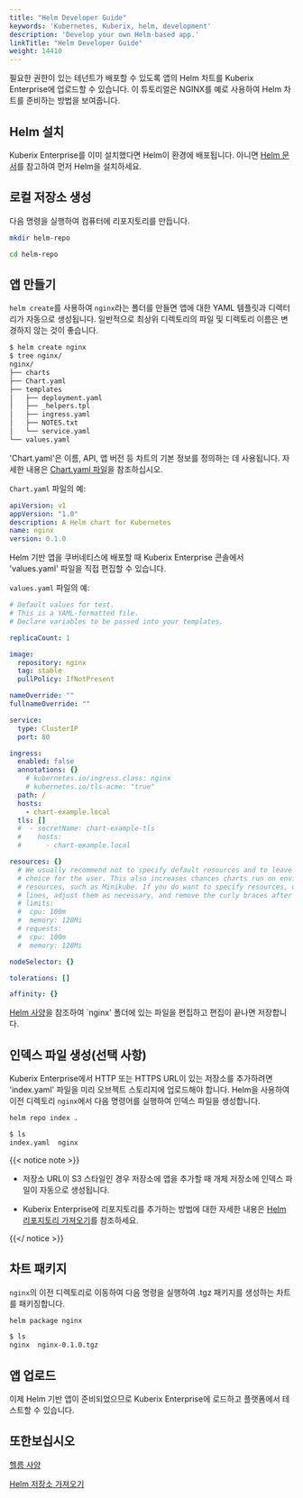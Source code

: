 ```yaml
---
title: "Helm Developer Guide"
keywords: 'Kubernetes, Kuberix, helm, development'
description: 'Develop your own Helm-based app.'
linkTitle: "Helm Developer Guide"
weight: 14410
---
```


필요한 권한이 있는 테넌트가 배포할 수 있도록 앱의 Helm 차트를 Kuberix Enterprise에 업로드할 수 있습니다. 이 튜토리얼은 NGINX를 예로 사용하여 Helm 차트를 준비하는 방법을 보여줍니다.

## Helm 설치

Kuberix Enterprise를 이미 설치했다면 Helm이 환경에 배포됩니다. 아니면 [Helm 문서](https://helm.sh/docs/intro/install/)를 참고하여 먼저 Helm을 설치하세요.

## 로컬 저장소 생성

다음 명령을 실행하여 컴퓨터에 리포지토리를 만듭니다.

```bash
mkdir helm-repo
```

```bash
cd helm-repo
```

## 앱 만들기

`helm create`를 사용하여 `nginx`라는 폴더를 만들면 앱에 대한 YAML 템플릿과 디렉터리가 자동으로 생성됩니다. 일반적으로 최상위 디렉토리의 파일 및 디렉토리 이름은 변경하지 않는 것이 좋습니다.

```bash
$ helm create nginx
$ tree nginx/
nginx/
├── charts
├── Chart.yaml
├── templates
│   ├── deployment.yaml
│   ├── _helpers.tpl
│   ├── ingress.yaml
│   ├── NOTES.txt
│   └── service.yaml
└── values.yaml
```

'Chart.yaml'은 이름, API, 앱 버전 등 차트의 기본 정보를 정의하는 데 사용됩니다. 자세한 내용은 [Chart.yaml 파일](../helm-specification/#chartyaml-file)을 참조하십시오.

`Chart.yaml` 파일의 예:

```yaml
apiVersion: v1
appVersion: "1.0"
description: A Helm chart for Kubernetes
name: nginx
version: 0.1.0
```

Helm 기반 앱을 쿠버네티스에 배포할 때 Kuberix Enterprise 콘솔에서 'values.yaml' 파일을 직접 편집할 수 있습니다.

`values.yaml` 파일의 예:

```yaml
# Default values for test.
# This is a YAML-formatted file.
# Declare variables to be passed into your templates.

replicaCount: 1

image:
  repository: nginx
  tag: stable
  pullPolicy: IfNotPresent

nameOverride: ""
fullnameOverride: ""

service:
  type: ClusterIP
  port: 80

ingress:
  enabled: false
  annotations: {}
    # kubernetes.io/ingress.class: nginx
    # kubernetes.io/tls-acme: "true"
  path: /
  hosts:
    - chart-example.local
  tls: []
  #  - secretName: chart-example-tls
  #    hosts:
  #      - chart-example.local

resources: {}
  # We usually recommend not to specify default resources and to leave this as a conscious
  # choice for the user. This also increases chances charts run on environments with little
  # resources, such as Minikube. If you do want to specify resources, uncomment the following
  # lines, adjust them as necessary, and remove the curly braces after 'resources:'.
  # limits:
  #  cpu: 100m
  #  memory: 128Mi
  # requests:
  #  cpu: 100m
  #  memory: 128Mi

nodeSelector: {}

tolerations: []

affinity: {}
```

[Helm 사양](../helm-specification/)을 참조하여 `nginx' 폴더에 있는 파일을 편집하고 편집이 끝나면 저장합니다.

## 인덱스 파일 생성(선택 사항)

Kuberix Enterprise에서 HTTP 또는 HTTPS URL이 있는 저장소를 추가하려면 'index.yaml' 파일을 미리 오브젝트 스토리지에 업로드해야 합니다. Helm을 사용하여 이전 디렉토리 `nginx`에서 다음 명령어를 실행하여 인덱스 파일을 생성합니다.

```bash
helm repo index .
```

```bash
$ ls
index.yaml  nginx
```

{{< notice note >}}

- 저장소 URL이 S3 스타일인 경우 저장소에 앱을 추가할 때 개체 저장소에 인덱스 파일이 자동으로 생성됩니다.

- Kuberix Enterprise에 리포지토리를 추가하는 방법에 대한 자세한 내용은 [Helm 리포지토리 가져오기](../../../workspace-administration/app-repository/import-helm-repository/)를 참조하세요.

{{</ notice >}}

## 차트 패키지

`nginx`의 이전 디렉토리로 이동하여 다음 명령을 실행하여 .tgz 패키지를 생성하는 차트를 패키징합니다.

```bash
helm package nginx
```

```bash
$ ls
nginx  nginx-0.1.0.tgz
```

## 앱 업로드

이제 Helm 기반 앱이 준비되었으므로 Kuberix Enterprise에 로드하고 플랫폼에서 테스트할 수 있습니다.

## 또한보십시오

[헬름 사양](../helm-specification/)

[Helm 저장소 가져오기](../../../workspace-administration/app-repository/import-helm-repository/)
